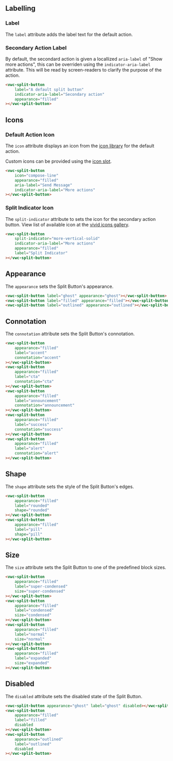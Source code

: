 ## Labelling

### Label

The `label` attribute adds the label text for the default action.

### Secondary Action Label

By default, the secondard action is given a locallized `aria-label` of "Show more actions", this can be overriden using the `indicator-aria-label` attribute. This will be read by screen-readers to clarify the purpose of the action.

```html preview
<vwc-split-button
	label="A default split button"
	indicator-aria-label="Secondary action"
	appearance="filled"
></vwc-split-button>
```

## Icons

### Default Action Icon

The `icon` attribute displays an icon from the [icon library](/icons/icons-gallery/) for the default action.

Custom icons can be provided using the [icon slot](/components/button/code/#icon-slot).

```html preview
<vwc-split-button
	icon="compose-line"
	appearance="filled"
	aria-label="Send Message"
	indicator-aria-label="More actions"
></vwc-split-button>
```

### Split Indicator Icon

The `split-indicator` attribute to sets the icon for the secondary action button.
View list of available icon at the [vivid icons gallery](/icons/icons-gallery/).

```html preview
<vwc-split-button
	split-indicator="more-vertical-solid"
	indicator-aria-label="More actions"
	appearance="filled"
	label="Split Indicator"
></vwc-split-button>
```

## Appearance

The `appearance` sets the Split Button's appearance.

```html preview
<vwc-split-button label="ghost" appearance="ghost"></vwc-split-button>
<vwc-split-button label="filled" appearance="filled"></vwc-split-button>
<vwc-split-button label="outlined" appearance="outlined"></vwc-split-button>
```

## Connotation

The `connotation` attribute sets the Split Button's connotation.

```html preview
<vwc-split-button
	appearance="filled"
	label="accent"
	connotation="accent"
></vwc-split-button>
<vwc-split-button
	appearance="filled"
	label="cta"
	connotation="cta"
></vwc-split-button>
<vwc-split-button
	appearance="filled"
	label="announcement"
	connotation="announcement"
></vwc-split-button>
<vwc-split-button
	appearance="filled"
	label="success"
	connotation="success"
></vwc-split-button>
<vwc-split-button
	appearance="filled"
	label="alert"
	connotation="alert"
></vwc-split-button>
```

## Shape

The `shape` attribute sets the style of the Split Button's edges.

```html preview
<vwc-split-button
	appearance="filled"
	label="rounded"
	shape="rounded"
></vwc-split-button>
<vwc-split-button
	appearance="filled"
	label="pill"
	shape="pill"
></vwc-split-button>
```

## Size

The `size` attribute sets the Split Button to one of the predefined block sizes.

```html preview
<vwc-split-button
	appearance="filled"
	label="super-condensed"
	size="super-condensed"
></vwc-split-button>
<vwc-split-button
	appearance="filled"
	label="condensed"
	size="condensed"
></vwc-split-button>
<vwc-split-button
	appearance="filled"
	label="normal"
	size="normal"
></vwc-split-button>
<vwc-split-button
	appearance="filled"
	label="expanded"
	size="expanded"
></vwc-split-button>
```

## Disabled

The `disabled` attribute sets the disabled state of the Split Button.

```html preview
<vwc-split-button appearance="ghost" label="ghost" disabled></vwc-split-button>
<vwc-split-button
	appearance="filled"
	label="filled"
	disabled
></vwc-split-button>
<vwc-split-button
	appearance="outlined"
	label="outlined"
	disabled
></vwc-split-button>
```
